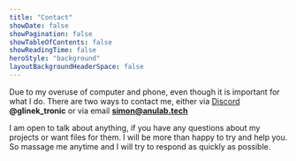 ```yaml
---
title: "Contact"
showDate: false
showPagination: false
showTableOfContents: false
showReadingTime: false
heroStyle: "background"
layoutBackgroundHeaderSpace: false
---
```

Due to my overuse of computer and phone, even though it is important for what I do. There are two ways to contact me, either via [Discord](https://discord.com/) **@glinek_tronic** or via email **simon@anulab.tech**

I am open to talk about anything, if you have any questions about my projects or want files for them. I will be more than happy to try and help you. So massage me anytime and I will try to respond as quickly as possible.

